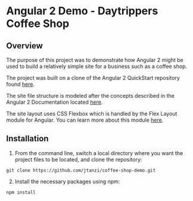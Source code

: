 #   Angular 2 Demo - Daytrippers Coffee Shop

## Overview

The purpose of this project was to demonstrate how Angular 2 might be used to build a relatively simple site for a business such as a coffee shop.

The project was built on a clone of the Angular 2 QuickStart repository found [here](https://github.com/angular/quickstart).  

The site file structure is modeled after the concepts described in the Angular 2 Documentation located [here](https://angular.io/docs/ts/latest/guide/).

The site layout uses CSS Flexbox which is handled by the Flex Layout module for Angular.  You can learn more about this module [here](https://github.com/angular/flex-layout). 

## Installation

1. From the command line, switch a local directory where you want the project files to be located, and clone the repository:

  `git clone https://github.com/jtanzi/coffee-shop-demo.git`

2. Install the necessary packages using npm:

  `npm install`
 
 

